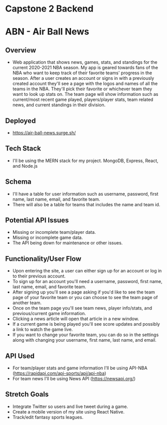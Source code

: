 # Capstone 2 Backend  
  
# ABN - Air Ball News  
  
## Overview
- Web application that shows news, games, stats, and standings for the current 2020-2021 NBA season. My app is geared towards fans of the NBA who want to keep track of their favorite teams' progress in the season. After a user creates an account or signs in with a previously created account they'll see a page with the logos and names of all the teams in the NBA. They'll pick their favorite or whichever team they want to look up stats on. The team page will show information such as current/most recent game played, players/player stats, team related news, and current standings in their division. 

## Deployed
- https://air-ball-news.surge.sh/

## Tech Stack
- I'll be using the MERN stack for my project. MongoDB, Express, React, and Node.js

## Schema
- I'll have a table for user information such as username, password, first name, last name, email, and favorite team.
- There will also be a table for teams that includes the name and team id.

## Potential API Issues
- Missing or incomplete team/player data.
- Missing or incomplete game data.
- The API being down for maintenance or other issues.

## Functionality/User Flow
- Upon entering the site, a user can either sign up for an account or log in to their previous account.
- To sign up for an account you'll need a username, password, first name, last name, email, and favorite team.
- After signing up you'll see a page asking if you'd like to see the team page of your favorite team or you can choose to see the team page of another team.
- Once on the team page you'll see team news, player info/stats, and previous/current game information.
- Clicking a news article will open that article in a new window.
- If a current game is being played you'll see score updates and possibly a link to watch the game live.
- If you want to change your favorite team, you can do so in the settings along with changing your username, first name, last name, and email.

## API Used
- For team/player stats and game information I'll be using API-NBA (https://rapidapi.com/api-sports/api/api-nba)
- For team news I'll be using News API (https://newsapi.org/)

## Stretch Goals
- Integrate Twitter so users and live tweet during a game.
- Create a mobile version of my site using React Native.
- Track/edit fantasy sports leagues.
